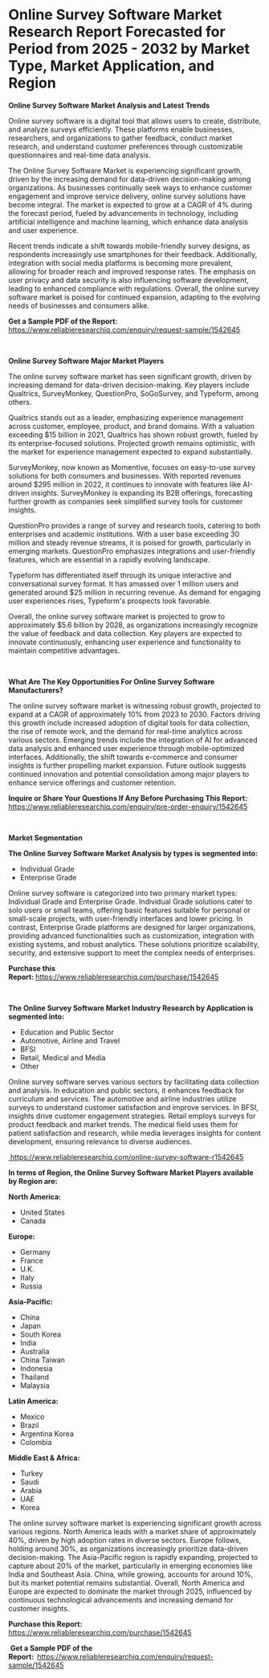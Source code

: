 <p><h1>Online Survey Software Market Research Report Forecasted for Period from 2025 -  2032 by Market Type, Market Application, and Region</h1></p><p><strong>Online Survey Software Market Analysis and Latest Trends</strong></p>
<p><p>Online survey software is a digital tool that allows users to create, distribute, and analyze surveys efficiently. These platforms enable businesses, researchers, and organizations to gather feedback, conduct market research, and understand customer preferences through customizable questionnaires and real-time data analysis.</p><p>The Online Survey Software Market is experiencing significant growth, driven by the increasing demand for data-driven decision-making among organizations. As businesses continually seek ways to enhance customer engagement and improve service delivery, online survey solutions have become integral. The market is expected to grow at a CAGR of 4% during the forecast period, fueled by advancements in technology, including artificial intelligence and machine learning, which enhance data analysis and user experience.</p><p>Recent trends indicate a shift towards mobile-friendly survey designs, as respondents increasingly use smartphones for their feedback. Additionally, integration with social media platforms is becoming more prevalent, allowing for broader reach and improved response rates. The emphasis on user privacy and data security is also influencing software development, leading to enhanced compliance with regulations. Overall, the online survey software market is poised for continued expansion, adapting to the evolving needs of businesses and consumers alike.</p></p>
<p><strong>Get a Sample PDF of the Report:&nbsp;</strong> <a href="https://www.reliableresearchiq.com/enquiry/request-sample/1542645?utm_campaign=3510&utm_medium=2&utm_source=Github&utm_content=ia&utm_term=20042025&utm_id=online-survey-software">https://www.reliableresearchiq.com/enquiry/request-sample/1542645</a></p>
<p>&nbsp;</p>
<p><strong>Online Survey Software Major Market Players</strong></p>
<p><p>The online survey software market has seen significant growth, driven by increasing demand for data-driven decision-making. Key players include Qualtrics, SurveyMonkey, QuestionPro, SoGoSurvey, and Typeform, among others.</p><p>Qualtrics stands out as a leader, emphasizing experience management across customer, employee, product, and brand domains. With a valuation exceeding $15 billion in 2021, Qualtrics has shown robust growth, fueled by its enterprise-focused solutions. Projected growth remains optimistic, with the market for experience management expected to expand substantially.</p><p>SurveyMonkey, now known as Momentive, focuses on easy-to-use survey solutions for both consumers and businesses. With reported revenues around $295 million in 2022, it continues to innovate with features like AI-driven insights. SurveyMonkey is expanding its B2B offerings, forecasting further growth as companies seek simplified survey tools for customer insights.</p><p>QuestionPro provides a range of survey and research tools, catering to both enterprises and academic institutions. With a user base exceeding 30 million and steady revenue streams, it is poised for growth, particularly in emerging markets. QuestionPro emphasizes integrations and user-friendly features, which are essential in a rapidly evolving landscape.</p><p>Typeform has differentiated itself through its unique interactive and conversational survey format. It has amassed over 1 million users and generated around $25 million in recurring revenue. As demand for engaging user experiences rises, Typeform's prospects look favorable.</p><p>Overall, the online survey software market is projected to grow to approximately $5.6 billion by 2028, as organizations increasingly recognize the value of feedback and data collection. Key players are expected to innovate continuously, enhancing user experience and functionality to maintain competitive advantages.</p></p>
<p>&nbsp;</p>
<p><strong>What Are The Key Opportunities For Online Survey Software Manufacturers?</strong></p>
<p><p>The online survey software market is witnessing robust growth, projected to expand at a CAGR of approximately 10% from 2023 to 2030. Factors driving this growth include increased adoption of digital tools for data collection, the rise of remote work, and the demand for real-time analytics across various sectors. Emerging trends include the integration of AI for advanced data analysis and enhanced user experience through mobile-optimized interfaces. Additionally, the shift towards e-commerce and consumer insights is further propelling market expansion. Future outlook suggests continued innovation and potential consolidation among major players to enhance service offerings and customer retention.</p></p>
<p><strong>Inquire or Share Your Questions If Any Before Purchasing This Report:</strong> <a href="https://www.reliableresearchiq.com/enquiry/pre-order-enquiry/1542645?utm_campaign=3510&utm_medium=2&utm_source=Github&utm_content=ia&utm_term=20042025&utm_id=online-survey-software">https://www.reliableresearchiq.com/enquiry/pre-order-enquiry/1542645</a></p>
<p>&nbsp;</p>
<p><strong>Market Segmentation</strong></p>
<p><strong>The Online Survey Software Market Analysis by types is segmented into:</strong></p>
<p><ul><li>Individual Grade</li><li>Enterprise Grade</li></ul></p>
<p><p>Online survey software is categorized into two primary market types: Individual Grade and Enterprise Grade. Individual Grade solutions cater to solo users or small teams, offering basic features suitable for personal or small-scale projects, with user-friendly interfaces and lower pricing. In contrast, Enterprise Grade platforms are designed for larger organizations, providing advanced functionalities such as customization, integration with existing systems, and robust analytics. These solutions prioritize scalability, security, and extensive support to meet the complex needs of enterprises.</p></p>
<p><strong>Purchase this Report:&nbsp;</strong><a href="https://www.reliableresearchiq.com/purchase/1542645?utm_campaign=3510&utm_medium=2&utm_source=Github&utm_content=ia&utm_term=20042025&utm_id=online-survey-software">https://www.reliableresearchiq.com/purchase/1542645</a></p>
<p>&nbsp;</p>
<p><strong>The Online Survey Software Market Industry Research by Application is segmented into:</strong></p>
<p><ul><li>Education and Public Sector</li><li>Automotive, Airline and Travel</li><li>BFSI</li><li>Retail, Medical and Media</li><li>Other</li></ul></p>
<p><p>Online survey software serves various sectors by facilitating data collection and analysis. In education and public sectors, it enhances feedback for curriculum and services. The automotive and airline industries utilize surveys to understand customer satisfaction and improve services. In BFSI, insights drive customer engagement strategies. Retail employs surveys for product feedback and market trends. The medical field uses them for patient satisfaction and research, while media leverages insights for content development, ensuring relevance to diverse audiences.</p></p>
<p><a href="https://www.reliableresearchiq.com/online-survey-software-r1542645?utm_campaign=3510&utm_medium=2&utm_source=Github&utm_content=ia&utm_term=20042025&utm_id=online-survey-software">&nbsp;https://www.reliableresearchiq.com/online-survey-software-r1542645</a></p>
<p><strong>In terms of Region, the Online Survey Software Market Players available by Region are:</strong></p>
<p>
    <p> <strong> North America: </strong>
        <ul>
            <li>United States</li>
            <li>Canada</li>
        </ul>
        </p> 
    <p> <strong> Europe: </strong>
        <ul>
            <li>Germany</li>
            <li>France</li>
            <li>U.K.</li>
            <li>Italy</li>
            <li>Russia</li>
        </ul>
        </p> 
    <p> <strong> Asia-Pacific: </strong>
        <ul>
            <li>China</li>
            <li>Japan</li>
            <li>South Korea</li>
            <li>India</li>
            <li>Australia</li>
            <li>China Taiwan</li>
            <li>Indonesia</li>
            <li>Thailand</li>
            <li>Malaysia</li>
        </ul>
        </p> 
    <p> <strong> Latin America: </strong>
        <ul>
            <li>Mexico</li>
            <li>Brazil</li>
            <li>Argentina Korea</li>
            <li>Colombia</li>
        </ul>
        </p> 
    <p> <strong> Middle East & Africa: </strong>
        <ul>
            <li>Turkey</li>
            <li>Saudi</li>
            <li>Arabia</li>
            <li>UAE</li>
            <li>Korea</li>
        </ul>
    </p>
    </p>
<p><p>The online survey software market is experiencing significant growth across various regions. North America leads with a market share of approximately 40%, driven by high adoption rates in diverse sectors. Europe follows, holding around 30%, as organizations increasingly prioritize data-driven decision-making. The Asia-Pacific region is rapidly expanding, projected to capture about 20% of the market, particularly in emerging economies like India and Southeast Asia. China, while growing, accounts for around 10%, but its market potential remains substantial. Overall, North America and Europe are expected to dominate the market through 2025, influenced by continuous technological advancements and increasing demand for customer insights.</p></p>
<p><strong>Purchase this Report: </strong><a href="https://www.reliableresearchiq.com/purchase/1542645?utm_campaign=3510&utm_medium=2&utm_source=Github&utm_content=ia&utm_term=20042025&utm_id=online-survey-software">https://www.reliableresearchiq.com/purchase/1542645</a></p>
<p>&nbsp;<strong>Get a Sample PDF of the Report:&nbsp;&nbsp;</strong><a href="https://www.reliableresearchiq.com/enquiry/request-sample/1542645?utm_campaign=3510&utm_medium=2&utm_source=Github&utm_content=ia&utm_term=20042025&utm_id=online-survey-software">https://www.reliableresearchiq.com/enquiry/request-sample/1542645</a></p>
<p><strong></strong></p>
<p><p></p><p></p><p></p></p>